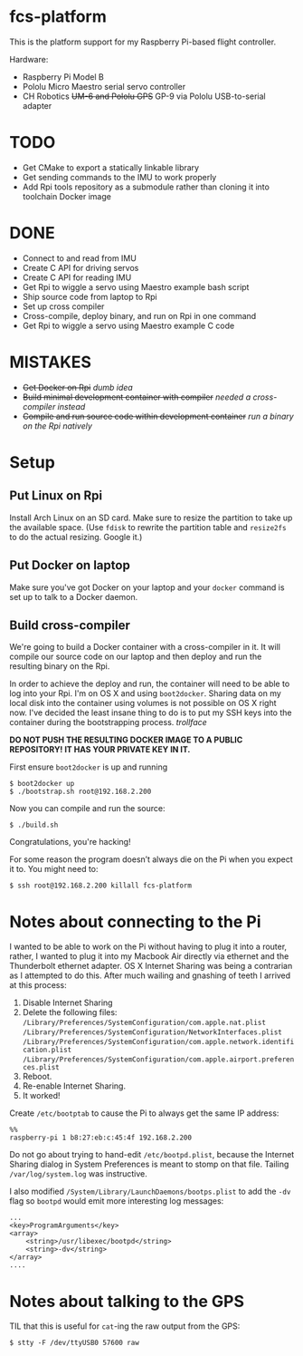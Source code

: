 # fcs-platform

This is the platform support for my Raspberry Pi-based flight controller.

Hardware:
 
 - Raspberry Pi Model B 
 - Pololu Micro Maestro serial servo controller
 - CH Robotics <strike>UM-6 and Pololu GPS</strike> GP-9 via Pololu USB-to-serial adapter
 
# TODO

 - Get CMake to export a statically linkable library
 - Get sending commands to the IMU to work properly
 - Add Rpi tools repository as a submodule rather than cloning it into toolchain Docker image

# DONE

 - Connect to and read from IMU
 - Create C API for driving servos
 - Create C API for reading IMU
 - Get Rpi to wiggle a servo using Maestro example bash script
 - Ship source code from laptop to Rpi
 - Set up cross compiler
 - Cross-compile, deploy binary, and run on Rpi in one command
 - Get Rpi to wiggle a servo using Maestro example C code
 
# MISTAKES

 - <strike>Get Docker on Rpi</strike> *dumb idea*
 - <strike>Build minimal development container with compiler</strike> *needed a cross-compiler instead*
 - <strike>Compile and run source code within development container</strike> *run a binary on the Rpi natively*

# Setup

## Put Linux on Rpi

Install Arch Linux on an SD card. Make sure to resize the partition to take up the available space. (Use `fdisk` to rewrite the partition table and `resize2fs` to do the actual resizing. Google it.)

## Put Docker on laptop

Make sure you've got Docker on your laptop and your `docker` command is set up to talk to a Docker daemon.


## Build cross-compiler

We're going to build a Docker container with a cross-compiler in it. It will compile our source code on our laptop and then deploy and run the resulting binary on the Rpi. 

In order to achieve the deploy and run, the container will need to be able to log into your Rpi. I'm on OS X and using `boot2docker`. Sharing data on my local disk into the container using volumes is not possible on OS X right now. I've decided the least insane thing to do is to put my SSH keys into the container during the bootstrapping process. *trollface*

**DO NOT PUSH THE RESULTING DOCKER IMAGE TO A PUBLIC REPOSITORY! IT HAS YOUR PRIVATE KEY IN IT.**

First ensure `boot2docker` is up and running

    $ boot2docker up 
    $ ./bootstrap.sh root@192.168.2.200

Now you can compile and run the source:

    $ ./build.sh

Congratulations, you're hacking!

For some reason the program doesn’t always die on the Pi when you expect it to. You might need to:

    $ ssh root@192.168.2.200 killall fcs-platform

# Notes about connecting to the Pi

I wanted to be able to work on the Pi without having to plug it into a router, rather, I wanted to plug it into my Macbook Air directly via ethernet and the Thunderbolt ethernet adapter. OS X Internet Sharing was being a contrarian as I attempted to do this. After much wailing and gnashing of teeth I arrived at this process:

 1. Disable Internet Sharing
 1. Delete the following files:
    `/Library/Preferences/SystemConfiguration/com.apple.nat.plist`
    `/Library/Preferences/SystemConfiguration/NetworkInterfaces.plist`
    `/Library/Preferences/SystemConfiguration/com.apple.network.identification.plist`
    `/Library/Preferences/SystemConfiguration/com.apple.airport.preferences.plist`
  1. Reboot.
  1. Re-enable Internet Sharing.
  1. It worked!
  
Create `/etc/bootptab` to cause the Pi to always get the same IP address:

    %%
    raspberry-pi 1 b8:27:eb:c:45:4f 192.168.2.200 

Do not go about trying to hand-edit `/etc/bootpd.plist`, because the Internet Sharing dialog in System Preferences is meant to stomp on that file. Tailing `/var/log/system.log` was instructive. 

I also modified `/System/Library/LaunchDaemons/bootps.plist` to add the `-dv` flag so `bootpd` would emit more interesting log messages:

    ...
    <key>ProgramArguments</key>
    <array>
        <string>/usr/libexec/bootpd</string>
        <string>-dv</string>
    </array>
    ....

# Notes about talking to the GPS

TIL that this is useful for `cat`-ing the raw output from the GPS:

    $ stty -F /dev/ttyUSB0 57600 raw